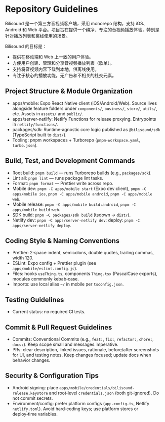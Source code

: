 # Repository Guidelines

Bilisound 是一个第三方音视频客户端，采用 monorepo 结构，支持 iOS、Android 和 Web 平台。项目旨在提供一个纯净、专注的音视频播放体验，特别是针对播放列表和离线使用的场景。

Bilisound 的目标是：

- 提供在移动端和 Web 上一致的用户体验。
- 方便用户创建、管理和分享音视频播放列表（歌单）。
- 支持将音视频内容下载到本地，供离线使用。
- 专注于核心的播放功能，无广告和不相关的社交元素。

## Project Structure & Module Organization
- apps/mobile: Expo React Native client (iOS/Android/Web). Source lives alongside feature folders under `components/`, `business/`, `store/`, `utils/`, etc. Assets in `assets/` and `public/`.
- apps/server-netlify: Netlify Functions for release proxying. Entrypoints in `netlify/functions/`.
- packages/sdk: Runtime‑agnostic core logic published as `@bilisound/sdk` (TypeScript built to `dist/`).
- Tooling: pnpm workspaces + Turborepo (`pnpm-workspace.yaml`, `turbo.json`).

## Build, Test, and Development Commands
- Root build: `pnpm build` — runs Turborepo builds (e.g., `packages/sdk`).
- Lint all: `pnpm lint` — runs package lint tasks.
- Format: `pnpm format` — Prettier write across repo.
- Mobile dev: `pnpm -C apps/mobile start` (Expo dev client), `pnpm -C apps/mobile ios`, `pnpm -C apps/mobile android`, `pnpm -C apps/mobile web`.
- Mobile release: `pnpm -C apps/mobile build:android`, `pnpm -C apps/mobile build:web`.
- SDK build: `pnpm -C packages/sdk build` (tsdown → `dist/`).
- Netlify dev: `pnpm -C apps/server-netlify dev`; deploy: `pnpm -C apps/server-netlify deploy`.

## Coding Style & Naming Conventions
- Prettier: 2‑space indent, semicolons, double quotes, trailing commas, width 120.
- ESLint: Expo config + Prettier plugin (see `apps/mobile/eslint.config.js`).
- Files: hooks `useThing.ts`, components `Thing.tsx` (PascalCase exports), modules commonly kebab‑case.
- Imports: use local alias `~/` in mobile per `tsconfig.json`.

## Testing Guidelines
- Current status: no required CI tests.

## Commit & Pull Request Guidelines
- Commits: Conventional Commits (e.g., `feat:`, `fix:`, `refactor:`, `chore:`, `docs:`). Keep scope small and messages imperative.
- PRs: clear description, linked issues, rationale, before/after screenshots for UI, and testing notes. Keep changes focused; update docs when behavior changes.

## Security & Configuration Tips
- Android signing: place `apps/mobile/credentials/bilisound-release.keystore` and root‑level `credentials.json` (both git‑ignored). Do not commit secrets.
- Environment/config: prefer platform configs (`app.config.ts`, Netlify `netlify.toml`). Avoid hard‑coding keys; use platform stores or deploy‑time variables.
